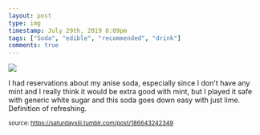 ```yaml
---
layout: post
type: img
timestamp: July 29th, 2019 8:09pm
tags: ["Soda", "edible", "recommended", "drink"]
comments: true
---
```

<img src="https://saturdayxiii.github.io/media/186643242349.jpg"/>

I had reservations about my anise soda, especially since I don't have any mint and I really think it would be extra good with mint, but I played it safe with generic white sugar and this soda goes down easy with just lime.  Definition of refreshing.
 
  
<small>source: https://saturdayxiii.tumblr.com/post/186643242349</small>